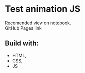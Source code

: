 # Test animation JS

Recomended view on notebook.<br>
GitHub Pages link:<br>

## Build with:

- HTML,
- CSS,
- JS
